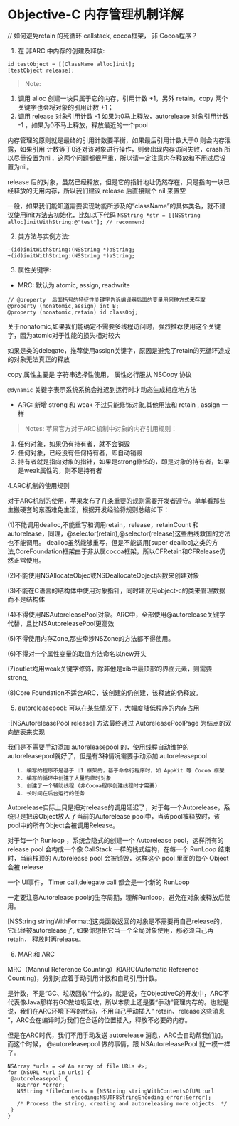 # Objective-C 内存管理机制详解 

// 如何避免retain 的死循环 callstack, cocoa框架， 非 Cocoa程序？

1. 在 非ARC 中内存的创建及释放:

 ```
 id testObject = [[ClassName alloc]init];
 [testObject release];
 ```

 > Note:
  1. 调用 alloc 创建一块只属于它的内存，引用计数 +1，另外 retain，copy 两个关键字也会将对象的引用计数 +1；
  2. 调用 release 对象引用计数 -1 如果为0马上释放，autorelease 对象引用计数 -1 ，如果为0不马上释放，释放最近的一个pool

 内存管理的原则就是最终的引用计数要平衡，如果最后引用计数大于0 则会内存泄露，如果引用 计数等于0还对该对象进行操作，则会出现内存访问失败，crash 所以尽量设置为nil，这两个问题都很严重，所以请一定注意内存释放和不用过后设置为nil。

 release 后的对象，虽然已经释放，但是它的指针地址仍然存在，只是指向一块已经释放的无用内存，所以我们建议 release 后直接赋个 nil 来置空

 一般，如果我们能知道需要实现功能所涉及的“className”的具体类名，就不建议使用init方法去初始化，比如以下代码 `NSString *str = [[NSString alloc]initWithString:@"test"]; // recommend`


2. 类方法与实例方法:

 ```
 -(id)initWithString:(NSString *)aString;
 +(id)initWithString:(NSString *)aString;
 ```

3. 属性关键字: 

 - MRC: 默认为 atomic, assign, readwrite

 ```
 // @property  后面括号的特征性关键字告诉编译器后面的变量用何种方式来存取
 @property (nonatomic,assign) int B;
 @property (nonatomic,retain) id classObj;
 ```

 关于nonatomic,如果我们能确定不需要多线程访问时，强烈推荐使用这个关键字，因为atomic对于性能的损失相对较大

 如果是类的delegate，推荐使用assign关键字，原因是避免了retain的死循环造成的对象无法真正的释放

 copy 属性主要是 字符串选择性使用， 属性必行服从 NSCopy 协议

 `@dynamic` 关键字表示系统系统会推迟到运行时才动态生成相应地方法

 - ARC:  新增 strong 和 weak 不过只能修饰对象,其他用法和 retain , assign 一样

 > Notes: 苹果官方对于ARC机制中对象的内存引用规则：
  1. 任何对象，如果仍有持有者，就不会销毁
  2. 任何对象，已经没有任何持有者，即自动销毁
  3. 持有者就是指向对象的指针，如果是strong修饰的，即是对象的持有者，如果是weak属性的，则不是持有者


4.ARC机制的使用规则

   对于ARC机制的使用，苹果发布了几条重要的规则需要开发者遵守。单单看那些生搬硬套的东西难免生涩，根据开发经验将规则总结如下：

   (1)不能调用dealloc,不能重写和调用retain，release，retainCount 和autorelease，同理，@selector(retain),@selector(release)这些曲线救国的方法也不能调用。 dealloc虽然能够重写，但是不能调用[super dealloc]之类的方法,CoreFoundation框架由于非从属cocoa框架，所以CFRetain和CFRelease仍然正常使用。

   (2)不能使用NSAllocateObjec或NSDeallocateObject函数来创建对象

   (3)不能在C语言的结构体中使用对象指针，同时建议用object-c的类来管理数据而不是结构体

   (4)不得使用NSAutoreleasePool对象。ARC中，全部使用@autorelease关键字代替，且比NSAutoreleasePool更高效

   (5)不得使用内存Zone,那些牵涉NSZone的方法都不得使用。

   (6)不得对一个属性变量的取值方法命名以new开头

   (7)outlet均用weak关键字修饰，除非他是xib中最顶部的界面元素，则需要strong。

   (8)Core Foundation不适合ARC，该创建的仍创建，该释放的仍释放。

5. autoreleasepool: 可以在某些情况下，大幅度降低程序的内存占用
  
 -[NSAutoreleasePool release] 方法最终通过 AutoreleasePoolPage 为结点的双向链表来实现

 我们是不需要手动添加 autoreleasepool 的，使用线程自动维护的 autoreleasepool就好了，但是有3种情况需要手动添加 autoreleasepool 

       1. 编写的程序不是基于 UI 框架的，基于命令行程序时，如 AppKit 等 Cocoa 框架
       2. 编写的循环中创建了大量的临时对象
       3. 创建了一个辅助线程 (非Cocoa程序创建线程时才需要)
       4. 长时间在后台运行的任务

 Autorelease实际上只是把对release的调用延迟了，对于每一个Autorelease，系统只是把该Object放入了当前的Autorelease pool中，当该pool被释放时，该pool中的所有Object会被调用Release。

 对于每一个 Runloop ，系统会隐式的创建一个 Autorelease pool，这样所有的 release pool 会构成一个像 CallStack 一样的栈式结构，在每一个 RunLoop 结束时，当前栈顶的 Autorelease pool 会被销毁，这样这个 pool 里面的每个 Object 会被 release

 一个 UI事件， Timer call,delegate call 都会是一个新的 RunLoop

 一定要注意Autorelease pool的生存周期，理解Runloop，避免在对象被释放后使用。

 [NSString stringWithFormat:]这类函数返回的对象是不需要再自己release的，它已经被autorelease了, 如果你想把它当一个全局对象使用，那必须自己再retain， 释放时再release。

6. MAR 和 ARC

 MRC（Mannul Reference Counting）和ARC(Automatic Reference Counting)，分别对应着手动引用计数和自动引用计数。

 是计数，不是“GC、垃圾回收”什么的，就是说，在ObjectiveC的开发中，ARC不代表像Java那样有GC做垃圾回收，所以本质上还是要“手动”管理内存的。也就是说，我们在ARC环境下写的代码，不用自己手动插入“ retain、release这些消息 ”，ARC会在编译时为我们在合适的位置插入，释放不必要的内存。

 但是在ARC时代，我们不用手动发送 autorelease 消息，ARC会自动帮我们加。而这个时候， @autoreleasepool 做的事情，跟 NSAutoreleasePool 就一模一样了。

 ```
 NSArray *urls = <# An array of file URLs #>;
 for (NSURL *url in urls) {
  @autoreleasepool {
    NSError *error;
    NSString *fileContents = [NSString stringWithContentsOfURL:url
                     encoding:NSUTF8StringEncoding error:&error];
    /* Process the string, creating and autoreleasing more objects. */
  }
 }
 ```
